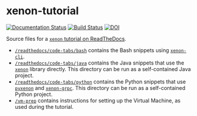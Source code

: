 # xenon-tutorial

[![Documentation Status](https://readthedocs.org/projects/xenon-tutorial/badge/?version=latest)](https://xenon-tutorial.readthedocs.io/en/latest/?badge=latest) 
[![Build Status](https://travis-ci.org/xenon-middleware/xenon-tutorial.svg?branch=master)](https://travis-ci.org/xenon-middleware/xenon-tutorial)
[![DOI](https://zenodo.org/badge/DOI/10.5281/zenodo.1064654.svg)](https://doi.org/10.5281/zenodo.1064654)

Source files for a [``xenon`` tutorial on ReadTheDocs](http://xenon-tutorial.readthedocs.io).

- [``/readthedocs/code-tabs/bash``](/readthedocs/code-tabs/bash) contains the Bash snippets using [``xenon-cli``](https://github.com/xenon-middleware/xenon-cli).
- [``/readthedocs/code-tabs/java``](/readthedocs/code-tabs/java) contains the Java snippets that use the [``xenon``](https://github.com/xenon-middleware/xenon) library directly. This directory can be run as a self-contained Java project.
- [``/readthedocs/code-tabs/python``](/readthedocs/code-tabs/python) contains the Python snippets that use [``pyxenon``](https://github.com/xenon-middleware/pyxenon) and [``xenon-grpc``](https://github.com/xenon-middleware/xenon-grpc). This directory can be run as a self-contained Python project.
- [``/vm-prep``](/vm-prep) contains instructions for setting up the Virtual Machine, as used during the tutorial.
